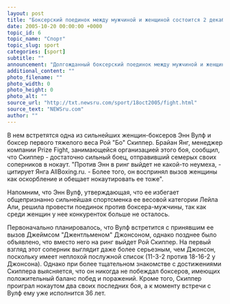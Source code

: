 ```yaml
---
layout: post
title: "Боксерский поединок между мужчиной и женщиной состоится 2 декабря"
date: 2005-10-20 00:00:00 +0000
topic_id: 6
topic_name: "Спорт"
topic_slug: sport
categories: [sport]
subtitle: ""
announcement: "Долгожданный боксерский поединок между мужчиной и женщиной, не состоявшийся из-за мощнейшего урагана Катрина, перенесен из Билокси в другой конец штата Миссисипи - в город Саутхэвен - и состоится 2 декабря."
additional_content: ""
photo_filename: ""
photo_width: 0
photo_height: 0
photo_alt: ""
source_url: "http://txt.newsru.com/sport/18oct2005/fight.html"
source_text: "NEWSru.com"
author: ""
---
```

В нем встретятся одна из сильнейших женщин-боксеров Энн Вулф и боксер первого тяжелого веса Рой "Бо" Скиппер. Брайан Янг, менеджер компании Prize Fight, занимающейся организацией этого боя, сообщил, что Скиппер - достаточно сильный боец, отправивший семерых своих соперников в нокаут. "Против Энн в ринг выйдет не какой-то неумеха, - цитирует Янга AllBoxing.ru. - Более того, он воспринял вызов женщины как оскорбление и обещает нокаутировать ее тоже".

Напомним, что Энн Вулф, утверждающая, что ее избегает общепризнанно сильнейшая спортсменка ее весовой категории Лейла Али, решила провести поединок против боксера-мужчины, так как среди женщин у нее конкуренток больше не осталось.

Первоначально планировалось, что Вулф встретится с принявшим ее вызов Джеймсом "Джентльменом" Джонсоном, однако позднее было объявлено, что вместо него на ринг выйдет Рой Скиппер. На первый взгляд этот соперник выглядит даже более серьезным, чем Джонсон, поскольку имеет неплохой послужной список (11-3-2 против 18-16-2 у Джонсона). Однако при более тщательном знакомстве с достижениями Скиппера выясняется, что он никогда не побеждал боксеров, имеющих положительный баланс побед и поражений. Кроме того, Скиппер проиграл нокаутом два своих последних боя, а к моменту встречи с Вулф ему уже исполнится 36 лет.
